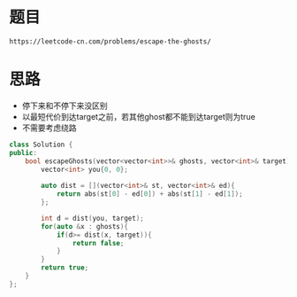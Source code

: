 # 题目
`https://leetcode-cn.com/problems/escape-the-ghosts/`

# 思路
- 停下来和不停下来没区别
- 以最短代价到达target之前，若其他ghost都不能到达target则为true
- 不需要考虑绕路


```cpp
class Solution {
public:
    bool escapeGhosts(vector<vector<int>>& ghosts, vector<int>& target) {
        vector<int> you{0, 0};
        
        auto dist = [](vector<int>& st, vector<int>& ed){
            return abs(st[0] - ed[0]) + abs(st[1] - ed[1]);
        };

        int d = dist(you, target);
        for(auto &x : ghosts){
            if(d>= dist(x, target)){
                return false;
            }
        }
        return true;
    }
};
```